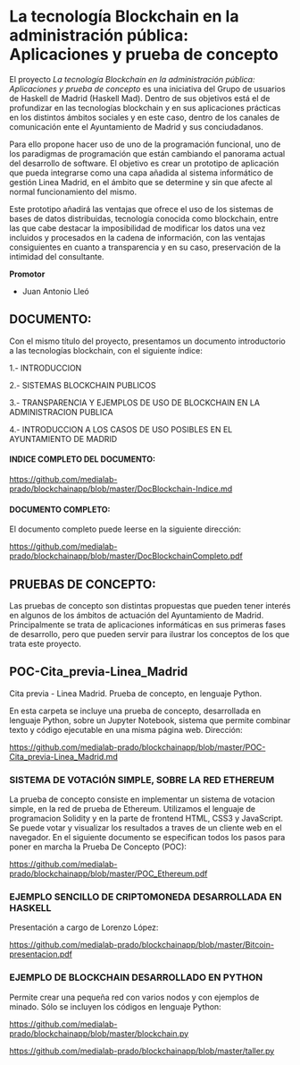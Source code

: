 # La tecnología Blockchain en la administración pública: Aplicaciones y prueba de concepto

El proyecto *La tecnología Blockchain en la administración pública: Aplicaciones y prueba de concepto* es una iniciativa del Grupo de usuarios de Haskell de Madrid (Haskell Mad). Dentro de sus objetivos está el de profundizar en las tecnologías blockchain y en sus aplicaciones prácticas en los distintos ámbitos sociales y en este caso, dentro de los canales de comunicación ente el Ayuntamiento de Madrid y sus conciudadanos.

Para ello propone hacer uso de uno de la programación funcional, uno de los paradigmas de programación que están cambiando el panorama actual del desarrollo de software. El objetivo es crear un prototipo de aplicación que pueda integrarse como una capa añadida al sistema informático de gestión Linea Madrid, en el ámbito que se determine y sin que afecte al normal funcionamiento del mismo.

Este prototipo añadirá las ventajas que ofrece el uso de los sistemas de bases de datos distribuidas, tecnología conocida como blockchain, entre las que cabe destacar la imposibilidad de modificar los datos una vez incluidos y procesados en la cadena de información, con las ventajas consiguientes en cuanto a transparencia y en su caso, preservación de la intimidad del consultante.

__Promotor__

* Juan Antonio Lleó

## DOCUMENTO:

Con el mismo título del proyecto, presentamos un documento introductorio a las tecnologías blockchain, con el siguiente índice:

1.- INTRODUCCION

2.- SISTEMAS BLOCKCHAIN PUBLICOS

3.- TRANSPARENCIA Y EJEMPLOS DE USO DE BLOCKCHAIN EN LA ADMINISTRACION PUBLICA

4.- INTRODUCCION A LOS CASOS DE USO POSIBLES EN EL AYUNTAMIENTO DE MADRID

#### INDICE COMPLETO DEL DOCUMENTO:

https://github.com/medialab-prado/blockchainapp/blob/master/DocBlockchain-Indice.md

#### DOCUMENTO COMPLETO:

El documento completo puede leerse en la siguiente dirección:

https://github.com/medialab-prado/blockchainapp/blob/master/DocBlockchainCompleto.pdf


## PRUEBAS DE CONCEPTO:

Las pruebas de concepto son distintas propuestas que pueden tener interés en algunos de los ámbitos de actuación del Ayuntamiento de Madrid. Principalmente se trata de aplicaciones informáticas en sus primeras fases de desarrollo, pero que pueden servir para ilustrar los conceptos de los que trata este proyecto.

## POC-Cita_previa-Linea_Madrid

Cita previa - Linea Madrid. Prueba de concepto, en lenguaje Python.

En esta carpeta se incluye una prueba de concepto, desarrollada en lenguaje Python, sobre un Jupyter Notebook, sistema que permite combinar texto y código ejecutable en una misma página web. Dirección:

https://github.com/medialab-prado/blockchainapp/blob/master/POC-Cita_previa-Linea_Madrid.md

### SISTEMA DE VOTACIÓN SIMPLE, SOBRE LA RED ETHEREUM
La prueba de concepto consiste en implementar un sistema de votacion simple, en la red de prueba de Ethereum. Utilizamos el lenguaje de programacion Solidity y en la parte de frontend HTML, CSS3 y JavaScript. Se puede votar y visualizar los resultados a traves de un cliente web en el navegador. En el siguiente documento se especifican todos los pasos para poner en marcha la Prueba De Concepto (POC):

https://github.com/medialab-prado/blockchainapp/blob/master/POC_Ethereum.pdf

### EJEMPLO SENCILLO DE CRIPTOMONEDA DESARROLLADA EN HASKELL

Presentación a cargo de Lorenzo López:

https://github.com/medialab-prado/blockchainapp/blob/master/Bitcoin-presentacion.pdf

### EJEMPLO DE BLOCKCHAIN DESARROLLADO EN PYTHON

Permite crear una pequeña red con varios nodos y con ejemplos de minado. Sólo se incluyen los códigos en lenguaje Python:

https://github.com/medialab-prado/blockchainapp/blob/master/blockchain.py

https://github.com/medialab-prado/blockchainapp/blob/master/taller.py
